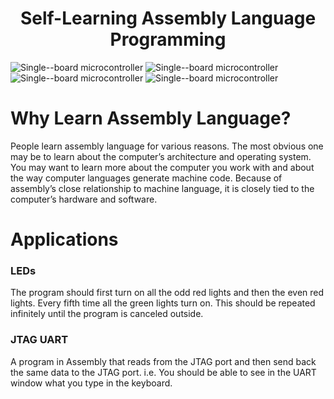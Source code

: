<h1 align="center">Self-Learning Assembly Language Programming</h1>

![Single--board microcontroller](https://img.shields.io/badge/Single--board%20computer-Arduino%20Uno-blue)  ![Single--board microcontroller](https://img.shields.io/badge/Web--based%20simulator%20-Nios%20II%20-blue)  ![Single--board microcontroller](https://img.shields.io/badge/Applications-3-blue)  ![Single--board microcontroller](https://img.shields.io/badge/Background-Compyter%20System%207%2C5hp%20-blue) 

# Why Learn Assembly Language?
People learn assembly language for various reasons. The most obvious one may be to learn about the computer’s architecture and operating system. You may want to learn more about the computer you work with and about the way computer languages generate machine code. Because of assembly’s close relationship to machine language, it is closely tied to the computer’s hardware and software.

# Applications

### LEDs
The program should first turn on all the odd red lights and then the even red lights. 
Every fifth time all the green lights turn on. This should be repeated 
infinitely until the program is canceled outside. 

### JTAG UART
A program in Assembly that reads from the JTAG port
and then send back the same data to the JTAG port. i.e. You should be able to see in the UART window what
you type in the keyboard.
